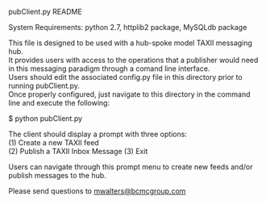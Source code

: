 pubClient.py README

System Requirements:  python 2.7, httplib2 package, MySQLdb package

This file is designed to be used with a hub-spoke model TAXII messaging hub.  
It provides users with access to the operations that a publisher would need in this messaging paradigm through a comand line interface.  
Users should edit the associated config.py file in this directory prior to running pubClient.py.  
Once properly configured, just navigate to this directory in the command line and execute the following:

$ python pubClient.py

The client should display a prompt with three options:  
(1) Create a new TAXII feed  
(2) Publish a TAXII Inbox Message
(3) Exit

Users can navigate through this prompt menu to create new feeds and/or publish messages to the hub.

Please send questions to mwalters@bcmcgroup.com
